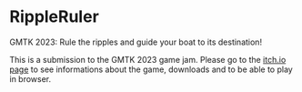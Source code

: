# RippleRuler
GMTK 2023: Rule the ripples and guide your boat to its destination!

This is a submission to the GMTK 2023 game jam. Please go to the [itch.io page](https://winteralexander.itch.io/ripple-ruler) to see informations about the game, downloads and to be able to play in browser.

